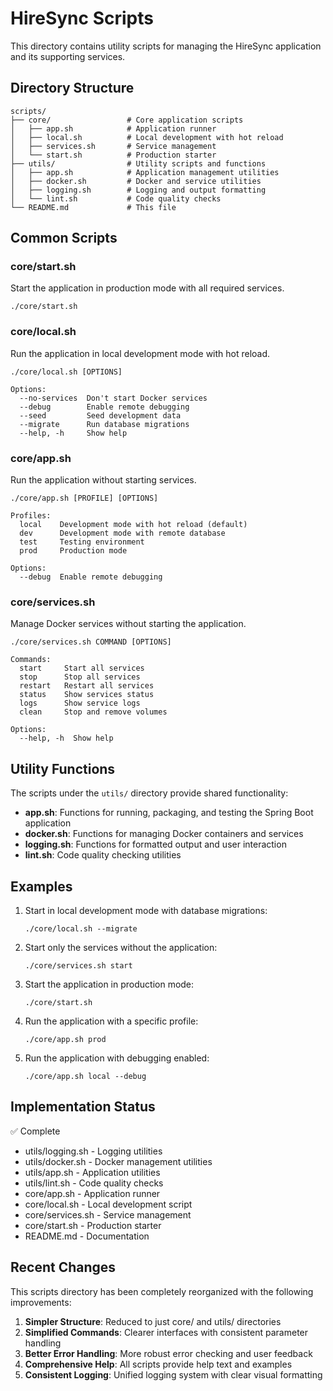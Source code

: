# HireSync Scripts

This directory contains utility scripts for managing the HireSync application and its supporting services.

## Directory Structure

```
scripts/
├── core/                 # Core application scripts
│   ├── app.sh            # Application runner
│   ├── local.sh          # Local development with hot reload
│   ├── services.sh       # Service management
│   └── start.sh          # Production starter
├── utils/                # Utility scripts and functions
│   ├── app.sh            # Application management utilities
│   ├── docker.sh         # Docker and service utilities
│   ├── logging.sh        # Logging and output formatting
│   └── lint.sh           # Code quality checks
└── README.md             # This file
```

## Common Scripts

### core/start.sh

Start the application in production mode with all required services.

```
./core/start.sh
```

### core/local.sh

Run the application in local development mode with hot reload.

```
./core/local.sh [OPTIONS]

Options:
  --no-services  Don't start Docker services
  --debug        Enable remote debugging
  --seed         Seed development data
  --migrate      Run database migrations
  --help, -h     Show help
```

### core/app.sh

Run the application without starting services.

```
./core/app.sh [PROFILE] [OPTIONS]

Profiles:
  local    Development mode with hot reload (default)
  dev      Development mode with remote database
  test     Testing environment
  prod     Production mode

Options:
  --debug  Enable remote debugging
```

### core/services.sh

Manage Docker services without starting the application.

```
./core/services.sh COMMAND [OPTIONS]

Commands:
  start     Start all services
  stop      Stop all services
  restart   Restart all services
  status    Show services status
  logs      Show service logs
  clean     Stop and remove volumes

Options:
  --help, -h  Show help
```

## Utility Functions

The scripts under the `utils/` directory provide shared functionality:

- **app.sh**: Functions for running, packaging, and testing the Spring Boot application
- **docker.sh**: Functions for managing Docker containers and services
- **logging.sh**: Functions for formatted output and user interaction
- **lint.sh**: Code quality checking utilities

## Examples

1. Start in local development mode with database migrations:
   ```
   ./core/local.sh --migrate
   ```

2. Start only the services without the application:
   ```
   ./core/services.sh start
   ```

3. Start the application in production mode:
   ```
   ./core/start.sh
   ```

4. Run the application with a specific profile:
   ```
   ./core/app.sh prod
   ```

5. Run the application with debugging enabled:
   ```
   ./core/app.sh local --debug
   ```

## Implementation Status

✅ Complete
- utils/logging.sh - Logging utilities
- utils/docker.sh - Docker management utilities
- utils/app.sh - Application utilities
- utils/lint.sh - Code quality checks
- core/app.sh - Application runner
- core/local.sh - Local development script
- core/services.sh - Service management
- core/start.sh - Production starter
- README.md - Documentation

## Recent Changes

This scripts directory has been completely reorganized with the following improvements:

1. **Simpler Structure**: Reduced to just core/ and utils/ directories
2. **Simplified Commands**: Clearer interfaces with consistent parameter handling
3. **Better Error Handling**: More robust error checking and user feedback
4. **Comprehensive Help**: All scripts provide help text and examples
5. **Consistent Logging**: Unified logging system with clear visual formatting 